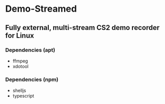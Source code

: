 # Demo-Streamed
## Fully external, multi-stream CS2 demo recorder for Linux

### Dependencies (apt)
- ffmpeg
- xdotool

### Dependencies (npm)
- shelljs
- typescript

